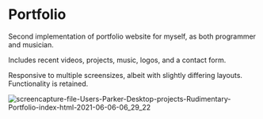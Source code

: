 # Portfolio

Second implementation of portfolio website for myself, as both programmer and musician.

Includes recent videos, projects, music, logos, and a contact form.

Responsive to multiple screensizes, albeit with slightly differing layouts.  Functionality is retained.

![screencapture-file-Users-Parker-Desktop-projects-Rudimentary-Portfolio-index-html-2021-06-06-06_29_22](https://user-images.githubusercontent.com/80937296/120922759-8f7f3180-c690-11eb-88ff-c0a480813820.png)
